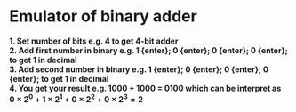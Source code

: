 # Emulator of binary adder
**1. Set number of bits e.g. 4 to get 4-bit adder**\
**2. Add first number in binary e.g. 1 {enter}; 0 {enter}; 0 {enter}; 0 {enter}; to get 1 in decimal**\
**3. Add second number in binary e.g. 1 {enter}; 0 {enter}; 0 {enter}; 0 {enter}; to get 1 in decimal**\
**4. You get your result e.g. 1000 + 1000 = 0100 which can be interpret as $0\times 2 ^ 0 + 1\times 2 ^ 1 + 0\times 2 ^ 2 + 0\times 2 ^ 3 = 2$**
